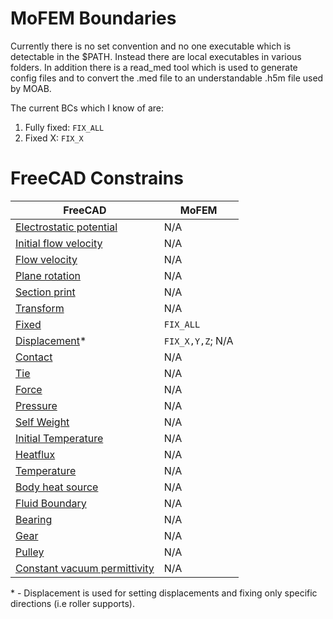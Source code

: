# MoFEM Boundaries
Currently there is no set convention and no one executable which is detectable in the $PATH. Instead there are local executables in various folders. In addition there is a read_med tool which is used to generate config files and to convert the .med file to an understandable .h5m file used by MOAB.

The current BCs which I know of are:

1. Fully fixed: `FIX_ALL`
2. Fixed X: `FIX_X`


# FreeCAD Constrains 

| FreeCAD      | MoFEM |
| ----------------------    | -----------   |
| [Electrostatic potential](https://wiki.freecadweb.org/FEM_ConstraintElectrostaticPotential)   | N/A           |
| [Initial flow velocity](https://wiki.freecadweb.org/FEM_ConstraintInitialFlowVelocity)        | N/A           |
| [Flow velocity](https://wiki.freecadweb.org/FEM_ConstraintFlowVelocity)                       | N/A           |
| [Plane rotation](https://wiki.freecadweb.org/FEM_ConstraintPlaneRotation)                     | N/A           |
| [Section print](https://wiki.freecadweb.org/FEM_ConstraintSectionPrint)                       | N/A           |
| [Transform](https://wiki.freecadweb.org/FEM_ConstraintTransform)                              | N/A           |
| [Fixed](https://wiki.freecadweb.org/FEM_ConstraintFixed)                                      | `FIX_ALL`     |
| [Displacement](https://wiki.freecadweb.org/FEM_ConstraintDisplacement)*                       | `FIX_X,Y,Z`; N/A|
| [Contact](https://wiki.freecadweb.org/FEM_ConstraintContact)                                  | N/A           |
| [Tie](https://wiki.freecadweb.org/FEM_ConstraintTie)                                          | N/A           |
| [Force](https://wiki.freecadweb.org/FEM_ConstraintForce)                                      | N/A           |
| [Pressure](https://wiki.freecadweb.org/FEM_ConstraintPressure)                                | N/A           |
| [Self Weight](https://wiki.freecadweb.org/FEM_ConstraintSelfWeight)                           | N/A           |
| [Initial Temperature](https://wiki.freecadweb.org/FEM_ConstraintInitialTemperature)           | N/A           |
| [Heatflux](https://wiki.freecadweb.org/FEM_ConstraintHeatflux)                                | N/A           |
| [Temperature](https://wiki.freecadweb.org/FEM_ConstraintTemperature)                          | N/A           |
| [Body heat source](https://wiki.freecadweb.org/FEM_ConstraintBodyHeatSource)                  | N/A           |
| [Fluid Boundary](https://wiki.freecadweb.org/FEM_ConstraintFluidBoundary)                     | N/A           |
| [Bearing](https://wiki.freecadweb.org/FEM_ConstraintBearing)                                  | N/A           |
| [Gear](https://wiki.freecadweb.org/FEM_ConstraintGear)                                        | N/A           |
| [Pulley](https://wiki.freecadweb.org/FEM_ConstraintPulley)                                    | N/A           |
| [Constant vacuum permittivity](https://wiki.freecadweb.org/FEM_ConstantVacuumPermittivity)    | N/A         |

\* - Displacement is used for setting displacements and fixing only specific directions (i.e roller supports).